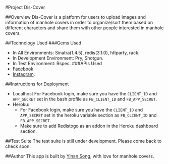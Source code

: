 #Project Dis-Cover

##Overview
Dis-Cover is a platform for users to upload images and information of manhole covers in order to organize/sort them based on different characters and share them with other people interested in manhole covers.

##Technology Used
###Gems Used
* In All Environments: Sinatra(1.4.5), redis(3.1.0), httparty, rack.
* In Development Environment: Pry, Shotgun.
* In Test Environment: Rspec.
###APIs Used
* [Facebook](https://developers.facebook.com/)
* [Instagram](http://instagram.com/developer/).

##Instructions for Deployment
* Localhost
For Facebook login, make sure you have the `CLIENT_ID` and `APP_SECRET` set in the bash profile as `FB_CLIENT_ID` and `FB_APP_SECRET`.
* Heroku:
    - For Facebook login, make sure you have the `CLIENT_ID` and `APP_SECRET` set in the heroku variable section as `FB_CLIENT_ID` and `FB_APP_SECRET`.
    - Make sure to add Redistogo as an addon in the Heroku dashboard section.

##Test Suite
The test suite is still under development. Please come back to check soon.

##Author
This app is built by [Yinan Song](http://yinansong.com), with love for manhole covers.
